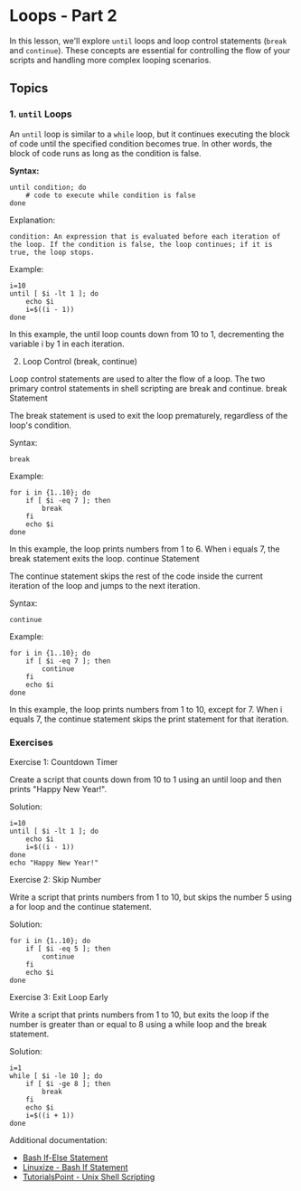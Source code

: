 # Loops - Part 2

In this lesson, we'll explore `until` loops and loop control statements (`break` and `continue`). These concepts are essential for controlling the flow of your scripts and handling more complex looping scenarios.

## Topics

### 1. `until` Loops
An `until` loop is similar to a `while` loop, but it continues executing the block of code until the specified condition becomes true. In other words, the block of code runs as long as the condition is false.

**Syntax:**

    until condition; do
        # code to execute while condition is false
    done

Explanation:

    condition: An expression that is evaluated before each iteration of the loop. If the condition is false, the loop continues; if it is true, the loop stops.

Example:

    i=10
    until [ $i -lt 1 ]; do
        echo $i
        i=$((i - 1))
    done


In this example, the until loop counts down from 10 to 1, decrementing the variable i by 1 in each iteration.

2. Loop Control (break, continue)

Loop control statements are used to alter the flow of a loop. The two primary control statements in shell scripting are break and continue.
break Statement

The break statement is used to exit the loop prematurely, regardless of the loop's condition.

Syntax:


    break

Example:

    for i in {1..10}; do
        if [ $i -eq 7 ]; then
            break
        fi
        echo $i
    done

In this example, the loop prints numbers from 1 to 6. When i equals 7, the break statement exits the loop.
continue Statement

The continue statement skips the rest of the code inside the current iteration of the loop and jumps to the next iteration.

Syntax:

    continue

Example:

    for i in {1..10}; do
        if [ $i -eq 7 ]; then
            continue
        fi
        echo $i
    done

In this example, the loop prints numbers from 1 to 10, except for 7. When i equals 7, the continue statement skips the print statement for that iteration.

### Exercises
Exercise 1: Countdown Timer

Create a script that counts down from 10 to 1 using an until loop and then prints "Happy New Year!".

Solution:

    i=10
    until [ $i -lt 1 ]; do
        echo $i
        i=$((i - 1))
    done
    echo "Happy New Year!"

Exercise 2: Skip Number

Write a script that prints numbers from 1 to 10, but skips the number 5 using a for loop and the continue statement.

Solution:

    for i in {1..10}; do
        if [ $i -eq 5 ]; then
            continue
        fi
        echo $i
    done

Exercise 3: Exit Loop Early

Write a script that prints numbers from 1 to 10, but exits the loop if the number is greater than or equal to 8 using a while loop and the break statement.

Solution:

    i=1
    while [ $i -le 10 ]; do
        if [ $i -ge 8 ]; then
            break
        fi
        echo $i
        i=$((i + 1))
    done


Additional documentation:

- [Bash If-Else Statement](https://www.freecodecamp.org/news/bash-if-statement-linux-shell-if-else-syntax-example/)
- [Linuxize - Bash If Statement](https://linuxize.com/post/bash-if-else-statement/)
- [TutorialsPoint - Unix Shell Scripting](https://www.tutorialspoint.com/unix/shell_scripting.htm)
